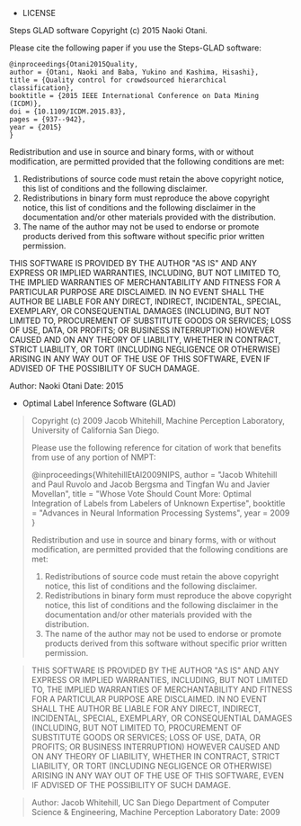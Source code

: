 * LICENSE

Steps GLAD software
Copyright (c) 2015 Naoki Otani.

Please cite the following paper if you use the Steps-GLAD software:

```
@inproceedings{Otani2015Quality,
author = {Otani, Naoki and Baba, Yukino and Kashima, Hisashi},
title = {Quality control for crowdsourced hierarchical classification},
booktitle = {2015 IEEE International Conference on Data Mining (ICDM)},
doi = {10.1109/ICDM.2015.83},
pages = {937--942},
year = {2015}
}
```

Redistribution and use in source and binary forms, with or without modification, are permitted provided that the following conditions are met:

1. Redistributions of source code must retain the above copyright notice, this list of conditions and the following disclaimer. 
2. Redistributions in binary form must reproduce the above copyright notice, this list of conditions and the following disclaimer in the documentation and/or other materials provided with the distribution. 
3. The name of the author may not be used to endorse or promote products derived from this software without specific prior written permission.

THIS SOFTWARE IS PROVIDED BY THE AUTHOR "AS IS" AND ANY EXPRESS OR IMPLIED WARRANTIES, INCLUDING, BUT NOT LIMITED TO, THE IMPLIED WARRANTIES OF MERCHANTABILITY AND FITNESS FOR A PARTICULAR PURPOSE ARE DISCLAIMED. IN NO EVENT SHALL THE AUTHOR BE LIABLE FOR ANY DIRECT, INDIRECT, INCIDENTAL, SPECIAL, EXEMPLARY, OR CONSEQUENTIAL DAMAGES (INCLUDING, BUT NOT LIMITED TO, PROCUREMENT OF SUBSTITUTE GOODS OR SERVICES; LOSS OF USE, DATA, OR PROFITS; OR BUSINESS INTERRUPTION) HOWEVER CAUSED AND ON ANY THEORY OF LIABILITY, WHETHER IN CONTRACT, STRICT LIABILITY, OR TORT (INCLUDING NEGLIGENCE OR OTHERWISE) ARISING IN ANY WAY OUT OF THE USE OF THIS SOFTWARE, EVEN IF ADVISED OF THE POSSIBILITY OF SUCH DAMAGE.

Author:
Naoki Otani
Date:
2015


* Optimal Label Inference Software (GLAD)
> Copyright (c) 2009 Jacob Whitehill, Machine Perception Laboratory, University of California San Diego.
> 
> Please use the following reference for citation of work that benefits from use of any portion of NMPT:
> 
> @inproceedings{WhitehillEtAl2009NIPS,
>   author = "Jacob Whitehill and Paul Ruvolo and Jacob Bergsma and Tingfan Wu and Javier Movellan",
>   title = "Whose Vote Should Count More: Optimal Integration of Labels from Labelers of Unknown Expertise",
>   booktitle = "Advances in Neural Information Processing Systems",
>   year = 2009
> }
> 
> Redistribution and use in source and binary forms, with or without modification, are permitted provided that the following conditions are met:
> 
> 1. Redistributions of source code must retain the above copyright notice, this list of conditions and the following disclaimer. 
> 2. Redistributions in binary form must reproduce the above copyright notice, this list of conditions and the following disclaimer in the documentation and/or other materials provided with the distribution. 
> 3. The name of the author may not be used to endorse or promote products derived from this software without specific prior written permission.

> THIS SOFTWARE IS PROVIDED BY THE AUTHOR "AS IS" AND ANY EXPRESS OR IMPLIED WARRANTIES, INCLUDING, BUT NOT LIMITED TO, THE IMPLIED WARRANTIES OF MERCHANTABILITY AND FITNESS FOR A PARTICULAR PURPOSE ARE DISCLAIMED. IN NO EVENT SHALL THE AUTHOR BE LIABLE FOR ANY DIRECT, INDIRECT, INCIDENTAL, SPECIAL, EXEMPLARY, OR CONSEQUENTIAL DAMAGES (INCLUDING, BUT NOT LIMITED TO, PROCUREMENT OF SUBSTITUTE GOODS OR SERVICES; LOSS OF USE, DATA, OR PROFITS; OR BUSINESS INTERRUPTION) HOWEVER CAUSED AND ON ANY THEORY OF LIABILITY, WHETHER IN CONTRACT, STRICT LIABILITY, OR TORT (INCLUDING NEGLIGENCE OR OTHERWISE) ARISING IN ANY WAY OUT OF THE USE OF THIS SOFTWARE, EVEN IF ADVISED OF THE POSSIBILITY OF SUCH DAMAGE.

> Author:
> Jacob Whitehill, UC San Diego Department of Computer Science & Engineering, Machine Perception Laboratory
> Date:
> 2009
